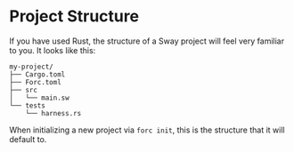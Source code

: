 # Project Structure

If you have used Rust, the structure of a Sway project will feel very familiar to you. It looks like this:

<!-- markdownlint-disable-next-line fenced-code-language -->
```
my-project/
├── Cargo.toml
├── Forc.toml
├── src
│   └── main.sw
└── tests
    └── harness.rs
```

When initializing a new project via `forc init`, this is the structure that it will default to.

